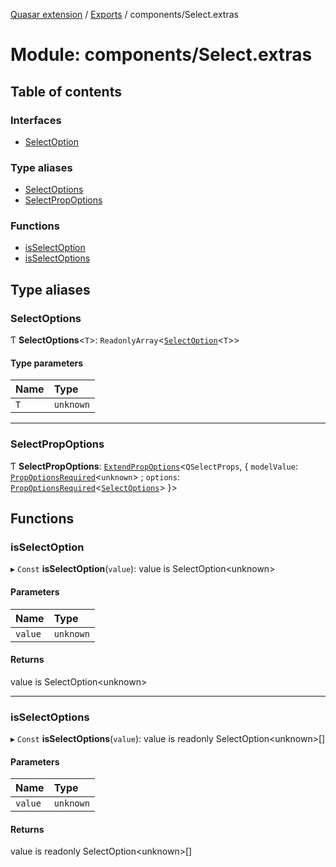 [Quasar extension](../index.md) / [Exports](../modules.md) / components/Select.extras

# Module: components/Select.extras

## Table of contents

### Interfaces

- [SelectOption](../interfaces/components_Select_extras.SelectOption.md)

### Type aliases

- [SelectOptions](components_Select_extras.md#selectoptions)
- [SelectPropOptions](components_Select_extras.md#selectpropoptions)

### Functions

- [isSelectOption](components_Select_extras.md#isselectoption)
- [isSelectOptions](components_Select_extras.md#isselectoptions)

## Type aliases

### SelectOptions

Ƭ **SelectOptions**<`T`\>: `ReadonlyArray`<[`SelectOption`](../interfaces/components_Select_extras.SelectOption.md)<`T`\>\>

#### Type parameters

| Name | Type |
| :------ | :------ |
| `T` | `unknown` |

___

### SelectPropOptions

Ƭ **SelectPropOptions**: [`ExtendPropOptions`](components_api.md#extendpropoptions)<`QSelectProps`, { `modelValue`: [`PropOptionsRequired`](../interfaces/components_api.PropOptionsRequired.md)<`unknown`\> ; `options`: [`PropOptionsRequired`](../interfaces/components_api.PropOptionsRequired.md)<[`SelectOptions`](components_Select_extras.md#selectoptions)\>  }\>

## Functions

### isSelectOption

▸ `Const` **isSelectOption**(`value`): value is SelectOption<unknown\>

#### Parameters

| Name | Type |
| :------ | :------ |
| `value` | `unknown` |

#### Returns

value is SelectOption<unknown\>

___

### isSelectOptions

▸ `Const` **isSelectOptions**(`value`): value is readonly SelectOption<unknown\>[]

#### Parameters

| Name | Type |
| :------ | :------ |
| `value` | `unknown` |

#### Returns

value is readonly SelectOption<unknown\>[]
